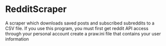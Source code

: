 # RedditScraper
 A scraper which downloads saved posts and subscribed subreddits to a CSV file. 
 If you use this program, you must first
   get reddit API access through your personal account
   create a praw.ini file that contains your user information
